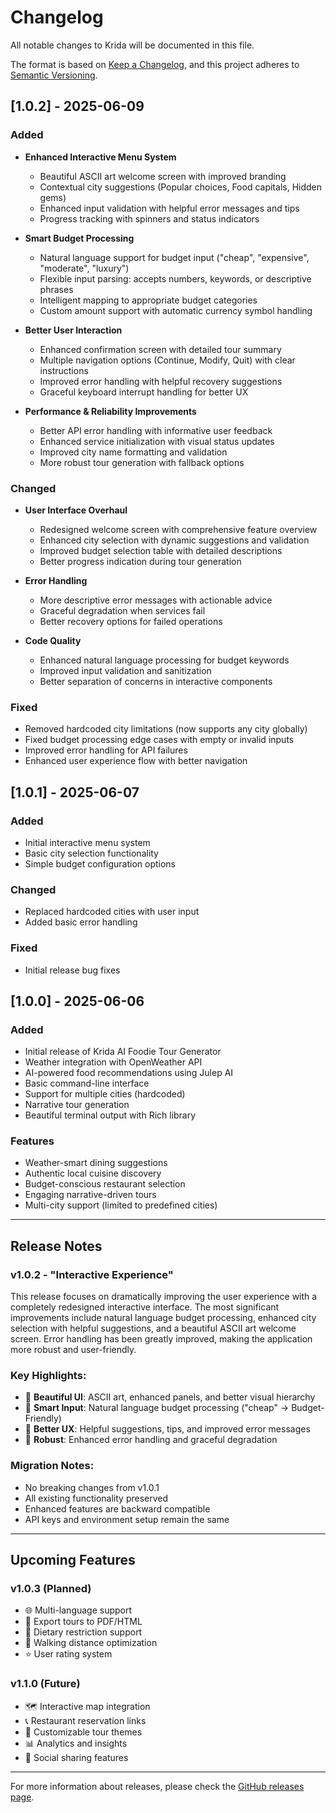 # Changelog

All notable changes to Krida will be documented in this file.

The format is based on [Keep a Changelog](https://keepachangelog.com/en/1.0.0/),
and this project adheres to [Semantic Versioning](https://semver.org/spec/v2.0.0.html).

## [1.0.2] - 2025-06-09

### Added
- **Enhanced Interactive Menu System**
  - Beautiful ASCII art welcome screen with improved branding
  - Contextual city suggestions (Popular choices, Food capitals, Hidden gems)
  - Enhanced input validation with helpful error messages and tips
  - Progress tracking with spinners and status indicators

- **Smart Budget Processing**
  - Natural language support for budget input ("cheap", "expensive", "moderate", "luxury")
  - Flexible input parsing: accepts numbers, keywords, or descriptive phrases
  - Intelligent mapping to appropriate budget categories
  - Custom amount support with automatic currency symbol handling

- **Better User Interaction**
  - Enhanced confirmation screen with detailed tour summary
  - Multiple navigation options (Continue, Modify, Quit) with clear instructions
  - Improved error handling with helpful recovery suggestions
  - Graceful keyboard interrupt handling for better UX

- **Performance & Reliability Improvements**
  - Better API error handling with informative user feedback
  - Enhanced service initialization with visual status updates
  - Improved city name formatting and validation
  - More robust tour generation with fallback options

### Changed
- **User Interface Overhaul**
  - Redesigned welcome screen with comprehensive feature overview
  - Enhanced city selection with dynamic suggestions and validation
  - Improved budget selection table with detailed descriptions
  - Better progress indication during tour generation

- **Error Handling**
  - More descriptive error messages with actionable advice
  - Graceful degradation when services fail
  - Better recovery options for failed operations

- **Code Quality**
  - Enhanced natural language processing for budget keywords
  - Improved input validation and sanitization
  - Better separation of concerns in interactive components

### Fixed
- Removed hardcoded city limitations (now supports any city globally)
- Fixed budget processing edge cases with empty or invalid inputs
- Improved error handling for API failures
- Enhanced user experience flow with better navigation

## [1.0.1] - 2025-06-07

### Added
- Initial interactive menu system
- Basic city selection functionality
- Simple budget configuration options

### Changed
- Replaced hardcoded cities with user input
- Added basic error handling

### Fixed
- Initial release bug fixes

## [1.0.0] - 2025-06-06

### Added
- Initial release of Krida AI Foodie Tour Generator
- Weather integration with OpenWeather API
- AI-powered food recommendations using Julep AI
- Basic command-line interface
- Support for multiple cities (hardcoded)
- Narrative tour generation
- Beautiful terminal output with Rich library

### Features
- Weather-smart dining suggestions
- Authentic local cuisine discovery
- Budget-conscious restaurant selection
- Engaging narrative-driven tours
- Multi-city support (limited to predefined cities)

---

## Release Notes

### v1.0.2 - "Interactive Experience"
This release focuses on dramatically improving the user experience with a completely redesigned interactive interface. The most significant improvements include natural language budget processing, enhanced city selection with helpful suggestions, and a beautiful ASCII art welcome screen. Error handling has been greatly improved, making the application more robust and user-friendly.

### Key Highlights:
- 🎨 **Beautiful UI**: ASCII art, enhanced panels, and better visual hierarchy
- 🧠 **Smart Input**: Natural language budget processing ("cheap" → Budget-Friendly)
- 💬 **Better UX**: Helpful suggestions, tips, and improved error messages
- 🚀 **Robust**: Enhanced error handling and graceful degradation

### Migration Notes:
- No breaking changes from v1.0.1
- All existing functionality preserved
- Enhanced features are backward compatible
- API keys and environment setup remain the same

---

## Upcoming Features

### v1.0.3 (Planned)
- 🌐 Multi-language support
- 📱 Export tours to PDF/HTML
- 🎯 Dietary restriction support
- 🚶 Walking distance optimization
- ⭐ User rating system

### v1.1.0 (Future)
- 🗺️ Interactive map integration
- 📞 Restaurant reservation links
- 🎨 Customizable tour themes
- 📊 Analytics and insights
- 🤝 Social sharing features

---

For more information about releases, please check the [GitHub releases page](https://github.com/your-username/krida/releases).
